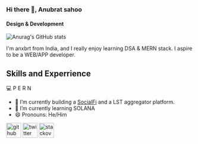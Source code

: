### Hi there 👋, Anubrat sahoo
#### Design & Development

![Anurag's GitHub stats](https://github-readme-stats.vercel.app/api?username=anxbt&show=reviews,discussions_started,discussions_answered,prs_merged,prs_merged_percentage&show_icons=true&theme=calm)

I'm anxbrt from India, and I really enjoy learning DSA & MERN stack. I aspire to be a WEB/APP developer.

## Skills and Experrience
💻 P E R N


- 🔭 I’m currently building a [SocialFi](https://x.com/moonforgefdn) and a LST aggregator platform. 
- 🌱 I’m currently learning SOLANA
- 😄 Pronouns: He/Him 


[<img src='https://cdn.jsdelivr.net/npm/simple-icons@3.0.1/icons/github.svg' alt='github' height='40'>](https://github.com/@anxbt)  [<img src='https://cdn.jsdelivr.net/npm/simple-icons@3.0.1/icons/twitter.svg' alt='twitter' height='40'>](https://twitter.com/@Anubrat5)  [<img src='https://cdn.jsdelivr.net/npm/simple-icons@3.0.1/icons/stackoverflow.svg' alt='stackoverflow' height='40'>](https://stackoverflow.com/users/@anxbrt)  





